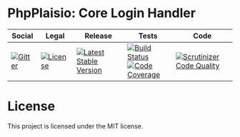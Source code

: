# PhpPlaisio: Core Login Handler

<table>
<thead>
<tr>
<th>Social</th>
<th>Legal</th>
<th>Release</th>
<th>Tests</th>
<th>Code</th>
</tr>
</thead>
<tbody>
<tr>
<td>
<a href="https://gitter.im/PhpPlaisio/PhpPlaisio"><img src="https://badges.gitter.im/PhpPlaisio/PhpPlaisio.svg" alt="Gitter"/></a>
</td>
<td>
<a href="https://packagist.org/packages/plaisio/login-handler-core"><img src="https://poser.pugx.org/plaisio/login-handler-core/license" alt="License"/></a>
</td>
<td>
<a href="https://packagist.org/packages/plaisio/login-handler-core"><img src="https://poser.pugx.org/plaisio/login-handler-core/v/stable" alt="Latest Stable Version"/></a>
</td>
<td>
<a href="https://github.com/PhpPlaisio/login-handler-core/actions/workflows/unit.yml"><img src="https://github.com/PhpPlaisio/login-handler-core/actions/workflows/unit.yml/badge.svg" alt="Build Status"/></a><br/>
<a href="https://codecov.io/gh/PhpPlaisio/login-handler-core"><img src="https://codecov.io/gh/PhpPlaisio/login-handler-core/branch/master/graph/badge.svg" alt="Code Coverage"/></a>
</td>
<td>
<a href="https://scrutinizer-ci.com/g/PhpPlaisio/login-handler-core/?branch=master"><img src="https://scrutinizer-ci.com/g/PhpPlaisio/login-handler-core/badges/quality-score.png?b=master" alt="Scrutinizer Code Quality"/></a>
</td>
</tr>
</tbody>
</table>


#  License

This project is licensed under the MIT license.
